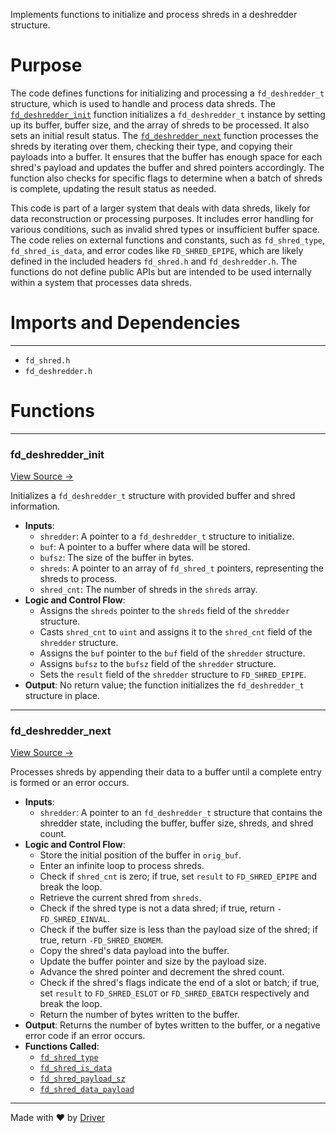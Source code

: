 <!--------------------------------------------------------------------------------->
<!-- IMPORTANT: This file is auto-generated by Driver (https://driver.ai). -------->
<!-- Manual edits may be overwritten on future commits. --------------------------->
<!--------------------------------------------------------------------------------->

Implements functions to initialize and process shreds in a deshredder structure.

# Purpose
The code defines functions for initializing and processing a `fd_deshredder_t` structure, which is used to handle and process data shreds. The [`fd_deshredder_init`](<#fd_deshredder_init>) function initializes a `fd_deshredder_t` instance by setting up its buffer, buffer size, and the array of shreds to be processed. It also sets an initial result status. The [`fd_deshredder_next`](<#fd_deshredder_next>) function processes the shreds by iterating over them, checking their type, and copying their payloads into a buffer. It ensures that the buffer has enough space for each shred's payload and updates the buffer and shred pointers accordingly. The function also checks for specific flags to determine when a batch of shreds is complete, updating the result status as needed.

This code is part of a larger system that deals with data shreds, likely for data reconstruction or processing purposes. It includes error handling for various conditions, such as invalid shred types or insufficient buffer space. The code relies on external functions and constants, such as `fd_shred_type`, `fd_shred_is_data`, and error codes like `FD_SHRED_EPIPE`, which are likely defined in the included headers `fd_shred.h` and `fd_deshredder.h`. The functions do not define public APIs but are intended to be used internally within a system that processes data shreds.
# Imports and Dependencies

---
- `fd_shred.h`
- `fd_deshredder.h`


# Functions

---
### fd\_deshredder\_init<!-- {{#callable:fd_deshredder_init}} -->
[View Source →](<../../../../../src/ballet/shred/fd_deshredder.c#L4>)

Initializes a `fd_deshredder_t` structure with provided buffer and shred information.
- **Inputs**:
    - `shredder`: A pointer to a `fd_deshredder_t` structure to initialize.
    - `buf`: A pointer to a buffer where data will be stored.
    - `bufsz`: The size of the buffer in bytes.
    - `shreds`: A pointer to an array of `fd_shred_t` pointers, representing the shreds to process.
    - `shred_cnt`: The number of shreds in the `shreds` array.
- **Logic and Control Flow**:
    - Assigns the `shreds` pointer to the `shreds` field of the `shredder` structure.
    - Casts `shred_cnt` to `uint` and assigns it to the `shred_cnt` field of the `shredder` structure.
    - Assigns the `buf` pointer to the `buf` field of the `shredder` structure.
    - Assigns `bufsz` to the `bufsz` field of the `shredder` structure.
    - Sets the `result` field of the `shredder` structure to `FD_SHRED_EPIPE`.
- **Output**: No return value; the function initializes the `fd_deshredder_t` structure in place.


---
### fd\_deshredder\_next<!-- {{#callable:fd_deshredder_next}} -->
[View Source →](<../../../../../src/ballet/shred/fd_deshredder.c#L17>)

Processes shreds by appending their data to a buffer until a complete entry is formed or an error occurs.
- **Inputs**:
    - `shredder`: A pointer to an `fd_deshredder_t` structure that contains the shredder state, including the buffer, buffer size, shreds, and shred count.
- **Logic and Control Flow**:
    - Store the initial position of the buffer in `orig_buf`.
    - Enter an infinite loop to process shreds.
    - Check if `shred_cnt` is zero; if true, set `result` to `FD_SHRED_EPIPE` and break the loop.
    - Retrieve the current shred from `shreds`.
    - Check if the shred type is not a data shred; if true, return `-FD_SHRED_EINVAL`.
    - Check if the buffer size is less than the payload size of the shred; if true, return `-FD_SHRED_ENOMEM`.
    - Copy the shred's data payload into the buffer.
    - Update the buffer pointer and size by the payload size.
    - Advance the shred pointer and decrement the shred count.
    - Check if the shred's flags indicate the end of a slot or batch; if true, set `result` to `FD_SHRED_ESLOT` or `FD_SHRED_EBATCH` respectively and break the loop.
    - Return the number of bytes written to the buffer.
- **Output**: Returns the number of bytes written to the buffer, or a negative error code if an error occurs.
- **Functions Called**:
    - [`fd_shred_type`](<fd_shred.h.md#fd_shred_type>)
    - [`fd_shred_is_data`](<fd_shred.h.md#fd_shred_is_data>)
    - [`fd_shred_payload_sz`](<fd_shred.h.md#fd_shred_payload_sz>)
    - [`fd_shred_data_payload`](<fd_shred.h.md#fd_shred_data_payload>)



---
Made with ❤️ by [Driver](https://www.driver.ai/)